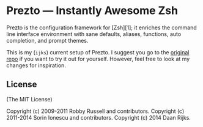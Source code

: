 Prezto — Instantly Awesome Zsh
==============================

Prezto is the configuration framework for [Zsh][1]; it enriches the command line
interface environment with sane defaults, aliases, functions, auto completion,
and prompt themes.

This is my (`ijks`) current setup of Prezto. I suggest you go to the [original repo](https://github.com/sorin-ionescu/prezto) if you want to try it out for yourself. However, feel free to look at my changes for inspiration.

License
-------

(The MIT License)

Copyright (c) 2009-2011 Robby Russell and contributors.
Copyright (c) 2011-2014 Sorin Ionescu and contributors.
Copyright (c) 2014 Daan Rijks.
